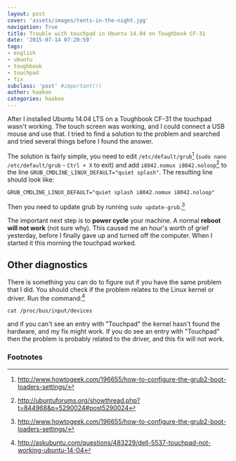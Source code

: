 ```yaml
---
layout: post
cover: 'assets/images/tents-in-the-night.jpg'
navigation: True
title: Trouble with touchpad in Ubuntu 14.04 on Toughbook CF-31
date: '2015-07-14 07:20:59'
tags:
- english
- ubuntu
- toughbook
- touchpad
- fix
subclass: 'post' #important(!)
author: haakoo
categories: haakoo
---
```


After I installed Ubuntu 14.04 LTS on a Toughbook CF-31 the touchpad wasn't working. The touch screen was working, and I could connect a USB mouse and use that. I tried to find a solution to the problem and searched and tried several things before I found the answer.

The solution is fairly simple, you need to edit `/etc/default/grub`[^1] (`sudo nano /etc/default/grub` - `Ctrl + X` to exit) and add `i8042.nomux i8042.noloop`[^2] to the line `GRUB_CMDLINE_LINUX_DEFAULT="quiet splash"`. The resulting line should look like:

```
GRUB_CMDLINE_LINUX_DEFAULT="quiet splash i8042.nomux i8042.noloop"
```

Then you need to update grub by running `sudo update-grub`.[^1]

The important next step is to **power cycle** your machine. A normal **reboot will not work** (not sure why). This caused me an hour's worth of grief yesterday, before I finally gave up and turned off the computer. When I started it this morning the touchpad worked.

## Other diagnostics

There is something you can do to figure out if you have the same problem that I did. You should check if the problem relates to the Linux kernel or driver. Run the command:[^3]

```
cat /proc/bus/input/devices
```

and if you can't see an entry with "Touchpad" the kernel hasn't found the hardware, and my fix might work. If you do see an entry with "Touchpad" then the problem is probably related to the driver, and this fix will not work.

### Footnotes
[^1]: http://www.howtogeek.com/196655/how-to-configure-the-grub2-boot-loaders-settings/
[^2]: http://ubuntuforums.org/showthread.php?t=844968&p=5290024#post5290024
[^3]: http://askubuntu.com/questions/483229/dell-5537-touchpad-not-working-ubuntu-14-04
